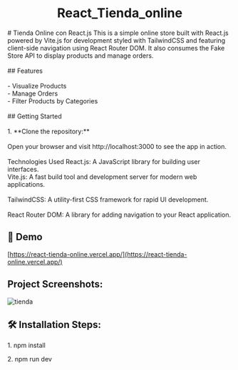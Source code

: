 
<h1 align="center" id="title">React_Tienda_online</h1>

<p id="description"># Tienda Online con React.js This is a simple online store built with React.js powered by Vite.js for development styled with TailwindCSS and featuring client-side navigation using React Router DOM. It also consumes the Fake Store API to display products and manage orders.<br><br>## Features<br><br>- Visualize Products<br>- Manage Orders<br>- Filter Products by Categories<br><br>## Getting Started<br><br>1. **Clone the repository:**<br><br>Open your browser and visit http://localhost:3000 to see the app in action.<br><br>Technologies Used React.js: A JavaScript library for building user interfaces.<br>Vite.js: A fast build tool and development server for modern web applications.<br><br>TailwindCSS: A utility-first CSS framework for rapid UI development.<br><br>React Router DOM: A library for adding navigation to your React application.</p>

<h2>🚀 Demo</h2>

[https://react-tienda-online.vercel.app/](https://react-tienda-online.vercel.app/)

<h2>Project Screenshots:</h2>

![tienda](https://github.com/marycib/React_Tienda_online/assets/61070408/4b98a950-994c-4666-8500-fd30c8ce9729)


<h2>🛠️ Installation Steps:</h2>

<p>1. npm install</p>

<p>2. npm run dev</p>
